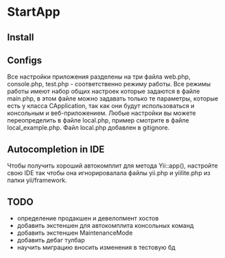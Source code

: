 StartApp
========

Install
-------

Configs
-------
Все настройки приложения разделены на три файла web.php, console.php, test.php - соответственно режиму
работы. Все режимы работы имеют набор общих настроек которые задаются в файле main.php, в этом файле
можно задавать только те параметры, которые есть у класса CApplication, так как они будут использоваться
и консольным и веб-приложением. Любые настройки вы можете переопределить в файле local.php, пример
смотрите в файле local_example.php. Файл local.php добавлен в gitignore.

Autocompletion in IDE
---------------------
Чтобы получить хороший автокомплит для метода Yii::app(), настройте свою IDE так чтобы
она игнорировалала файлы yii.php и yiilite.php из папки yii/framework.

TODO
----
+ определение продакшен и девелопмент хостов
+ добавить экстеншен для автокомплита консольных команд
+ добавить экстеншен MaintenanceMode
+ добавить дебаг тулбар
+ научить миграцию вносить изменения в тестовую бд
